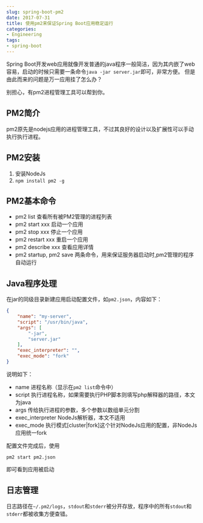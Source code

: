 ```yaml
---
slug: spring-boot-pm2
date: 2017-07-31
title: 使用pm2来保证Spring Boot应用稳定运行
categories:
- Engineering
tags:
- spring-boot
---
```

Spring Boot开发web应用就像开发普通的java程序一般简洁，因为其内嵌了web容易，启动的时候只需要一条命令`java -jar server.jar`即可，非常方便。
但是由此而来的问题是万一应用挂了怎么办？

别担心，有pm2进程管理工具可以帮到你。

## PM2简介
pm2原先是nodejs应用的进程管理工具，不过其良好的设计以及扩展性可以手动执行执行进程。

## PM2安装
1. 安装NodeJs
2. `npm install pm2 -g`

## PM2基本命令
+ pm2 list 查看所有被PM2管理的进程列表
+ pm2 start xxx 启动一个应用
+ pm2 stop xxx 停止一个应用
+ pm2 restart xxx 重启一个应用
+ pm2 describe xxx 查看应用详情
+ pm2 startup, pm2 save 两条命令，用来保证服务器启动时,pm2管理的程序自动运行

## Java程序处理
在jar的同级目录新建应用启动配置文件，如`pm2.json`，内容如下：

```json
{
    "name": "my-server",
    "script": "/usr/bin/java",
    "args": [
        "-jar",
        "server.jar"
    ],
    "exec_interpreter": "",
    "exec_mode": "fork"
}
```
说明如下：
+ name 进程名称（显示在`pm2 list`命令中）
+ script 执行进程名称，如果需要执行PHP脚本则填写php解释器的路径，本文为java
+ args 传给执行进程的参数，多个参数以数组单元分割
+ exec_interpreter NodeJs解析器，本文不适用
+ exec_mode 执行模式[cluster|fork]这个针对NodeJs应用的配置，非NodeJs应用统一fork

配置文件完成后，使用
```
pm2 start pm2.json
```
即可看到应用被启动

## 日志管理
日志路径在`~/.pm2/logs`，`stdout`和`stderr`被分开存放，程序中的所有`stdout`和`stderr`都被收集方便查错。